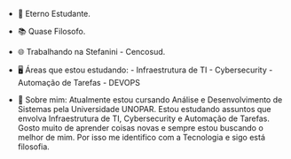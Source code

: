 - 🔭 Eterno Estudante.
- 📚 Quase Filosofo.
- 🌐 Trabalhando na Stefanini - Cencosud.
- 🖥️ Áreas que estou estudando:
      - Infraestrutura de TI
      - Cybersecurity 
      - Automação de Tarefas
      - DEVOPS
  
- 🤖 Sobre mim: Atualmente estou cursando Análise e Desenvolvimento de Sistemas pela Universidade UNOPAR. Estou estudando assuntos que envolva Infraestrutura de TI, Cybersecurity e Automação de Tarefas. Gosto muito de aprender coisas novas e sempre estou buscando o melhor de mim. Por isso me identifico com a Tecnologia e sigo está filosofia.
